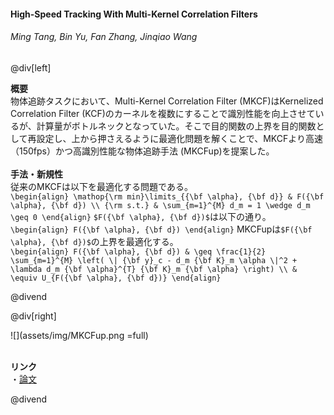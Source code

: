 #### High-Speed Tracking With Multi-Kernel Correlation Filters
###### Ming Tang, Bin Yu, Fan Zhang, Jinqiao Wang

@div[left]

__概要__<br>
物体追跡タスクにおいて、Multi-Kernel Correlation Filter (MKCF)はKernelized Correlation Filter (KCF)のカーネルを複数にすることで識別性能を向上させているが、計算量がボトルネックとなっていた。そこで目的関数の上界を目的関数として再設定し、上から押さえるように最適化問題を解くことで、MKCFより高速（150fps）かつ高識別性能な物体追跡手法 (MKCFup)を提案した。<br>
<br>
__手法・新規性__<br>
従来のMKCFは以下を最適化する問題である。<br>
`\begin{align} \mathop{\rm min}\limits_{{\bf \alpha}, {\bf d}} & F({\bf \alpha}, {\bf d}) \\ {\rm s.t.} & \sum_{m=1}^{M} d_m = 1 \wedge d_m \geq 0 \end{align}`
`$F({\bf \alpha}, {\bf d})$`は以下の通り。<br>
`\begin{align} F({\bf \alpha}, {\bf d}) \end{align}`
MKCFupは`$F({\bf \alpha}, {\bf d})$`の上界を最適化する。<br>
`\begin{align} F({\bf \alpha}, {\bf d}) & \geq \frac{1}{2} \sum_{m=1}^{M} \left( \| {\bf y}_c - d_m {\bf K}_m \alpha \|^2 + \lambda d_m {\bf \alpha}^{T} {\bf K}_m {\bf \alpha} \right) \\ & \equiv U_{F({\bf \alpha}, {\bf d})} \end{align}`

@divend

@div[right]

![](assets/img/MKCFup.png =full)<br>
<br>

__リンク__<br>
・[論文](http://openaccess.thecvf.com/content_cvpr_2018/papers/Tang_High-Speed_Tracking_With_CVPR_2018_paper.pdf)<br>

@divend